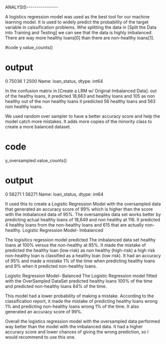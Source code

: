 
ANALYSIS----------------

A logistics regression model was used as the best tool for our machine learning model. It is used to widely predict the probability of the target variable in calssification problems.
Whe splitting the data in [Split the Data into Training and Testing] we can see that the data is highly imbalanced. There are way more healthy loans[0] than there are non-healthy loans[1].

#code
y.value_counts()

# output
0    75036
1     2500
Name: loan_status, dtype: int64

In the confusion matrix in [Create a LRM w/ Original Imbalanced Data]:
out of the healthy loans, it predicted 18,663 and healthy loans and 105 as non healthy
out of the non healthy loans it predicted 56 healthy loans and 563 non healthy loans.

We used random over sampler to have a better accuracy score and help the model catch more mistakes. It adds more copies of the minority class to create a more balanced dataset.

# code
y_oversampled.value_counts()

# output
0    56271
1    56271
Name: loan_status, dtype: int64

It used this to create a Logistic Regression Model with the oversampled data that generated an accuracy score of 99% which is higher than the score with the imbalanced data of 95%. 
The oversamples data set works better by predicting actual healthy loans of 18,649 and non healthy at 116.
It predicted 4 healthy loans from the non-healthy loans and 615 that are actually non-healthy.
Logistic Regression Model- Imbalanced

The logisitics regession model predicted The imbalanced data set healthy loans at 100% versus the non-healthy at 85%.
It made the mistake of predicted the healthy loan (low-risk) as non healthy (high-risk)
a high risk non-healthy loan is classified as a healthy loan (low risk). It had an accuracy of 95% and made a mistake 1% of the time when predicting healthy loans and 9% when it predicted non-healthy loans.

Logistic Regression Model- Balanced
The Logistic Regression model fitted with the OverSampled DataSet predicted healthy loans 100% of the time and predicted non-healthy loans 84% of the time.

This model had a lower probability of making a mistake. According to the classification report, it made the mistake of predicting healthy loans wrong 1% and predicting non-healthy loans wrong 1% of the time. It also generated an accuracy score of 99%.

Overall the logistics regression model with the oversampled data performed way better than the model with the imbalanced data. It had a higher accuracy score and lower chances of giving the wrong prediction, so I would recommend to use this one. 
